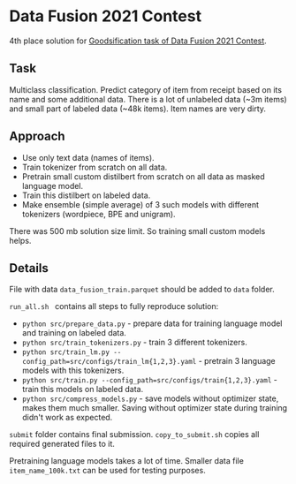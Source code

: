 # Data Fusion 2021 Contest

4th place solution for [Goodsification task of Data Fusion 2021 Contest](https://boosters.pro/championship/data_fusion/overview).

## Task

Multiclass classification. Predict category of item from receipt based on its name and some additional data. There is a lot of unlabeled data (~3m items) and small part of labeled data (~48k items). Item names are very dirty.

## Approach

- Use only text data (names of items).
- Train tokenizer from scratch on all data.
- Pretrain small custom distilbert from scratch on all data as masked language model.
- Train this distilbert on labeled data.
- Make ensemble (simple average) of 3 such models with different tokenizers (wordpiece, BPE and unigram).

There was 500 mb solution size limit. So training small custom models helps.

## Details

File with data `data_fusion_train.parquet` should be added to `data` folder.

`run_all.sh ` contains all steps to fully reproduce solution:
- `python src/prepare_data.py` - prepare data for training language model and training on labeled data.
- `python src/train_tokenizers.py` - train 3 different tokenizers.
- `python src/train_lm.py --config_path=src/configs/train_lm{1,2,3}.yaml` - pretrain 3 language models with this tokenizers.
- `python src/train.py --config_path=src/configs/train{1,2,3}.yaml` - train this models on labeled data.
- `python src/compress_models.py` - save models without optimizer state, makes them much smaller. Saving without optimizer state during training didn't work as expected.

`submit` folder contains final submission. `copy_to_submit.sh` copies all required generated files to it.

Pretraining language models takes a lot of time. Smaller data file `item_name_100k.txt` can be used for testing purposes.

